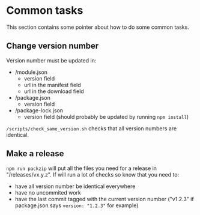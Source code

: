 # Common tasks

This section contains some pointer about how to do some common tasks.

## Change version number

Version number must be updated in:
- /module.json
    - version field
    - url in the manifest field
    - url in the download field
- /package.json
    - version field
- /package-lock.json
    - version field (should probably be updated by running `npm install`)

`/scripts/check_same_version.sh` checks that all version numbers are identical.

## Make a release

`npm run packzip` will put all the files you need for a release in "/releases/vx.y.z". If will run a lot of checks so know that you need to:

- have all version number be identical everywhere
- have no uncommited work
- have the last commit tagged with the current version number ("v1.2.3" if package.json says `version: "1.2.3"` for example)
